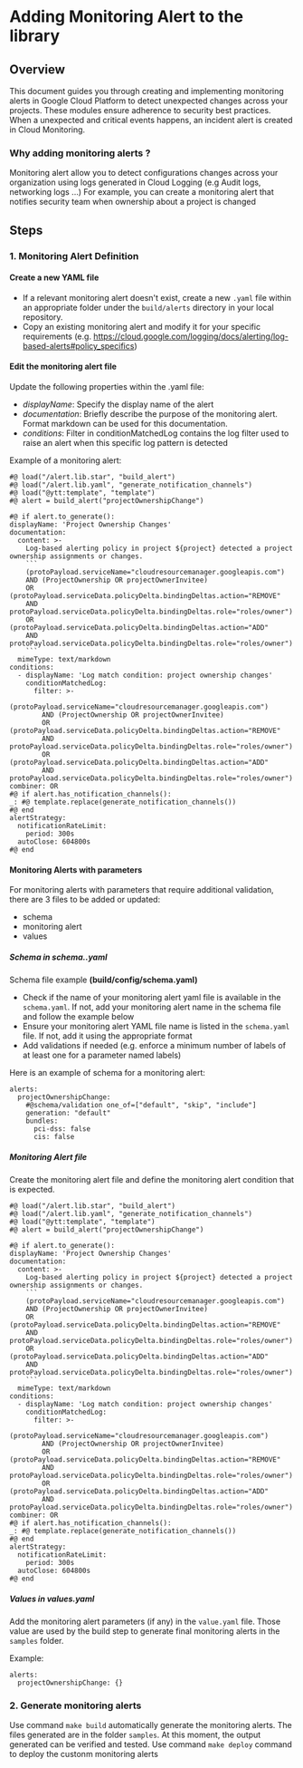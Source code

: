 # Adding Monitoring Alert to the library

## Overview

This document guides you through creating and implementing monitoring alerts in Google Cloud Platform to detect unexpected changes across your projects. 
These modules ensure adherence to security best practices. When a unexpected and critical events happens, an incident alert is created in Cloud Monitoring.

### Why adding monitoring alerts ?

Monitoring alert allow you to detect configurations changes across your organization using logs generated in Cloud Logging (e.g Audit logs, networking logs ...)
For example, you can create a monitoring alert that notifies security team when ownership about a project is changed

## Steps

### 1. Monitoring Alert Definition

#### Create a new YAML file

- If a relevant monitoring alert doesn't exist, create a new `.yaml` file within an appropriate folder under the `build/alerts` directory in your local repository.
- Copy an existing monitoring alert and modify it for your specific requirements (e.g. https://cloud.google.com/logging/docs/alerting/log-based-alerts#policy_specifics)

#### Edit the monitoring alert file

Update the following properties within the .yaml file:

- *displayName*: Specify the display name of the alert
- *documentation*: Briefly describe the purpose of the monitoring alert. Format markdown can be used for this documentation.
- *conditions*: Filter in conditionMatchedLog contains the log filter used to raise an alert when this specific log pattern is detected

Example of a monitoring alert:
``` 
#@ load("/alert.lib.star", "build_alert")
#@ load("/alert.lib.yaml", "generate_notification_channels")
#@ load("@ytt:template", "template")
#@ alert = build_alert("projectOwnershipChange")

#@ if alert.to_generate():
displayName: 'Project Ownership Changes'
documentation:
  content: >-
    Log-based alerting policy in project ${project} detected a project ownership assignments or changes.
    ```
    (protoPayload.serviceName="cloudresourcemanager.googleapis.com") 
    AND (ProjectOwnership OR projectOwnerInvitee) 
    OR (protoPayload.serviceData.policyDelta.bindingDeltas.action="REMOVE" 
    AND protoPayload.serviceData.policyDelta.bindingDeltas.role="roles/owner") 
    OR (protoPayload.serviceData.policyDelta.bindingDeltas.action="ADD" 
    AND protoPayload.serviceData.policyDelta.bindingDeltas.role="roles/owner")
    ```
  mimeType: text/markdown
conditions:
  - displayName: 'Log match condition: project ownership changes'
    conditionMatchedLog:
      filter: >-
        (protoPayload.serviceName="cloudresourcemanager.googleapis.com") 
        AND (ProjectOwnership OR projectOwnerInvitee) 
        OR (protoPayload.serviceData.policyDelta.bindingDeltas.action="REMOVE" 
        AND protoPayload.serviceData.policyDelta.bindingDeltas.role="roles/owner") 
        OR (protoPayload.serviceData.policyDelta.bindingDeltas.action="ADD" 
        AND protoPayload.serviceData.policyDelta.bindingDeltas.role="roles/owner")
combiner: OR
#@ if alert.has_notification_channels():
_: #@ template.replace(generate_notification_channels())
#@ end
alertStrategy:
  notificationRateLimit:
    period: 300s
  autoClose: 604800s
#@ end
```

#### Monitoring Alerts with parameters
For monitoring alerts with parameters that require additional validation, there are 3 files to be added or updated: 
- schema
- monitoring alert
- values

##### Schema in schema.<service>.yaml
Schema file example **(build/config/schema.yaml)** 
- Check if the name of your monitoring alert yaml file is available in the `schema.yaml`. If not, add your monitoring alert name in the schema file and follow the example below 
- Ensure your monitoring alert YAML file name is listed in the `schema.yaml` file. If not, add it using the appropriate format
- Add validations if needed (e.g. enforce a minimum number of labels of at least one  for a parameter named labels)

Here is an example of schema for a monitoring alert:
```
alerts:
  projectOwnershipChange:
    #@schema/validation one_of=["default", "skip", "include"]
    generation: "default"
    bundles:
      pci-dss: false
      cis: false
```

##### Monitoring Alert file
Create the monitoring alert file and define the monitoring alert condition that is expected.

```
#@ load("/alert.lib.star", "build_alert")
#@ load("/alert.lib.yaml", "generate_notification_channels")
#@ load("@ytt:template", "template")
#@ alert = build_alert("projectOwnershipChange")

#@ if alert.to_generate():
displayName: 'Project Ownership Changes'
documentation:
  content: >-
    Log-based alerting policy in project ${project} detected a project ownership assignments or changes.
    ```
    (protoPayload.serviceName="cloudresourcemanager.googleapis.com") 
    AND (ProjectOwnership OR projectOwnerInvitee) 
    OR (protoPayload.serviceData.policyDelta.bindingDeltas.action="REMOVE" 
    AND protoPayload.serviceData.policyDelta.bindingDeltas.role="roles/owner") 
    OR (protoPayload.serviceData.policyDelta.bindingDeltas.action="ADD" 
    AND protoPayload.serviceData.policyDelta.bindingDeltas.role="roles/owner")
    ```
  mimeType: text/markdown
conditions:
  - displayName: 'Log match condition: project ownership changes'
    conditionMatchedLog:
      filter: >-
        (protoPayload.serviceName="cloudresourcemanager.googleapis.com") 
        AND (ProjectOwnership OR projectOwnerInvitee) 
        OR (protoPayload.serviceData.policyDelta.bindingDeltas.action="REMOVE" 
        AND protoPayload.serviceData.policyDelta.bindingDeltas.role="roles/owner") 
        OR (protoPayload.serviceData.policyDelta.bindingDeltas.action="ADD" 
        AND protoPayload.serviceData.policyDelta.bindingDeltas.role="roles/owner")
combiner: OR
#@ if alert.has_notification_channels():
_: #@ template.replace(generate_notification_channels())
#@ end
alertStrategy:
  notificationRateLimit:
    period: 300s
  autoClose: 604800s
#@ end
```

##### Values in values.yaml
Add the monitoring alert parameters (if any) in the `value.yaml` file. Those value are used by the build step to generate final monitoring alerts in the `samples` folder.

Example:
```
alerts:
  projectOwnershipChange: {}
```

### 2. Generate monitoring alerts
Use command `make build` automatically generate the monitoring alerts.
The files generated are in the folder `samples`. At this moment, the output generated can be verified and tested.
Use command `make deploy` command to deploy the custonm monitoring alerts

